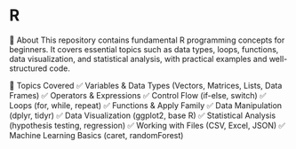 # R
📌 About
This repository contains fundamental R programming concepts for beginners. It covers essential topics such as data types, loops, functions, data visualization, and statistical analysis, with practical examples and well-structured code.

📌 Topics Covered
✅ Variables & Data Types (Vectors, Matrices, Lists, Data Frames)
✅ Operators & Expressions
✅ Control Flow (if-else, switch)
✅ Loops (for, while, repeat)
✅ Functions & Apply Family
✅ Data Manipulation (dplyr, tidyr)
✅ Data Visualization (ggplot2, base R)
✅ Statistical Analysis (hypothesis testing, regression)
✅ Working with Files (CSV, Excel, JSON)
✅ Machine Learning Basics (caret, randomForest)
